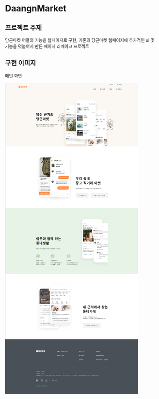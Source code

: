 # DaangnMarket
## 프로젝트 주제
당근마켓 어플의 기능을 웹페이지로 구현, 기존의 당근마켓 웹페이지에 추가적인 ui 및 기능을 덧붙여서 만든 페이지 리메이크 프로젝트

## 구현 이미지
메인 화면

![이미지](https://github.com/sadie100/DaangnMarket/blob/main/%EB%A9%94%EC%9D%B8%ED%99%94%EB%A9%B4.png)
